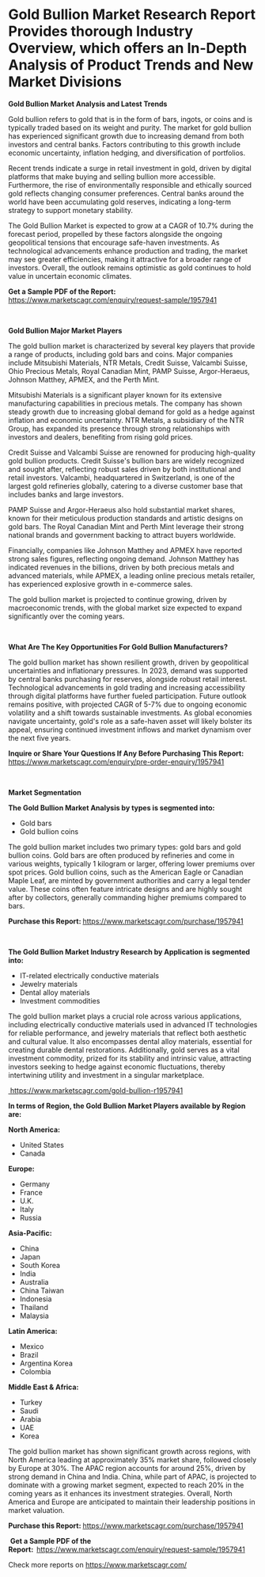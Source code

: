 <p><h1>Gold Bullion Market Research Report Provides thorough Industry Overview, which offers an In-Depth Analysis of Product Trends and New Market Divisions</h1></p><p><strong>Gold Bullion Market Analysis and Latest Trends</strong></p>
<p><p>Gold bullion refers to gold that is in the form of bars, ingots, or coins and is typically traded based on its weight and purity. The market for gold bullion has experienced significant growth due to increasing demand from both investors and central banks. Factors contributing to this growth include economic uncertainty, inflation hedging, and diversification of portfolios.</p><p>Recent trends indicate a surge in retail investment in gold, driven by digital platforms that make buying and selling bullion more accessible. Furthermore, the rise of environmentally responsible and ethically sourced gold reflects changing consumer preferences. Central banks around the world have been accumulating gold reserves, indicating a long-term strategy to support monetary stability.</p><p>The Gold Bullion Market is expected to grow at a CAGR of 10.7% during the forecast period, propelled by these factors alongside the ongoing geopolitical tensions that encourage safe-haven investments. As technological advancements enhance production and trading, the market may see greater efficiencies, making it attractive for a broader range of investors. Overall, the outlook remains optimistic as gold continues to hold value in uncertain economic climates.</p></p>
<p><strong>Get a Sample PDF of the Report:&nbsp;</strong> <a href="https://www.marketscagr.com/enquiry/request-sample/1957941?utm_campaign=3575&utm_medium=2&utm_source=Github&utm_content=ia&utm_term=31032025&utm_id=gold-bullion">https://www.marketscagr.com/enquiry/request-sample/1957941</a></p>
<p>&nbsp;</p>
<p><strong>Gold Bullion Major Market Players</strong></p>
<p><p>The gold bullion market is characterized by several key players that provide a range of products, including gold bars and coins. Major companies include Mitsubishi Materials, NTR Metals, Credit Suisse, Valcambi Suisse, Ohio Precious Metals, Royal Canadian Mint, PAMP Suisse, Argor-Heraeus, Johnson Matthey, APMEX, and the Perth Mint. </p><p>Mitsubishi Materials is a significant player known for its extensive manufacturing capabilities in precious metals. The company has shown steady growth due to increasing global demand for gold as a hedge against inflation and economic uncertainty. NTR Metals, a subsidiary of the NTR Group, has expanded its presence through strong relationships with investors and dealers, benefiting from rising gold prices.</p><p>Credit Suisse and Valcambi Suisse are renowned for producing high-quality gold bullion products. Credit Suisse's bullion bars are widely recognized and sought after, reflecting robust sales driven by both institutional and retail investors. Valcambi, headquartered in Switzerland, is one of the largest gold refineries globally, catering to a diverse customer base that includes banks and large investors.</p><p>PAMP Suisse and Argor-Heraeus also hold substantial market shares, known for their meticulous production standards and artistic designs on gold bars. The Royal Canadian Mint and Perth Mint leverage their strong national brands and government backing to attract buyers worldwide.</p><p>Financially, companies like Johnson Matthey and APMEX have reported strong sales figures, reflecting ongoing demand. Johnson Matthey has indicated revenues in the billions, driven by both precious metals and advanced materials, while APMEX, a leading online precious metals retailer, has experienced explosive growth in e-commerce sales.</p><p>The gold bullion market is projected to continue growing, driven by macroeconomic trends, with the global market size expected to expand significantly over the coming years.</p></p>
<p>&nbsp;</p>
<p><strong>What Are The Key Opportunities For Gold Bullion Manufacturers?</strong></p>
<p><p>The gold bullion market has shown resilient growth, driven by geopolitical uncertainties and inflationary pressures. In 2023, demand was supported by central banks purchasing for reserves, alongside robust retail interest. Technological advancements in gold trading and increasing accessibility through digital platforms have further fueled participation. Future outlook remains positive, with projected CAGR of 5-7% due to ongoing economic volatility and a shift towards sustainable investments. As global economies navigate uncertainty, gold's role as a safe-haven asset will likely bolster its appeal, ensuring continued investment inflows and market dynamism over the next five years.</p></p>
<p><strong>Inquire or Share Your Questions If Any Before Purchasing This Report:</strong> <a href="https://www.marketscagr.com/enquiry/pre-order-enquiry/1957941?utm_campaign=3575&utm_medium=2&utm_source=Github&utm_content=ia&utm_term=31032025&utm_id=gold-bullion">https://www.marketscagr.com/enquiry/pre-order-enquiry/1957941</a></p>
<p>&nbsp;</p>
<p><strong>Market Segmentation</strong></p>
<p><strong>The Gold Bullion Market Analysis by types is segmented into:</strong></p>
<p><ul><li>Gold bars</li><li>Gold bullion coins</li></ul></p>
<p><p>The gold bullion market includes two primary types: gold bars and gold bullion coins. Gold bars are often produced by refineries and come in various weights, typically 1 kilogram or larger, offering lower premiums over spot prices. Gold bullion coins, such as the American Eagle or Canadian Maple Leaf, are minted by government authorities and carry a legal tender value. These coins often feature intricate designs and are highly sought after by collectors, generally commanding higher premiums compared to bars.</p></p>
<p><strong>Purchase this Report:&nbsp;</strong><a href="https://www.marketscagr.com/purchase/1957941?utm_campaign=3575&utm_medium=2&utm_source=Github&utm_content=ia&utm_term=31032025&utm_id=gold-bullion">https://www.marketscagr.com/purchase/1957941</a></p>
<p>&nbsp;</p>
<p><strong>The Gold Bullion Market Industry Research by Application is segmented into:</strong></p>
<p><ul><li>IT-related electrically conductive materials</li><li>Jewelry materials</li><li>Dental alloy materials</li><li>Investment commodities</li></ul></p>
<p><p>The gold bullion market plays a crucial role across various applications, including electrically conductive materials used in advanced IT technologies for reliable performance, and jewelry materials that reflect both aesthetic and cultural value. It also encompasses dental alloy materials, essential for creating durable dental restorations. Additionally, gold serves as a vital investment commodity, prized for its stability and intrinsic value, attracting investors seeking to hedge against economic fluctuations, thereby intertwining utility and investment in a singular marketplace.</p></p>
<p><a href="https://www.marketscagr.com/gold-bullion-r1957941?utm_campaign=3575&utm_medium=2&utm_source=Github&utm_content=ia&utm_term=31032025&utm_id=gold-bullion">&nbsp;https://www.marketscagr.com/gold-bullion-r1957941</a></p>
<p><strong>In terms of Region, the Gold Bullion Market Players available by Region are:</strong></p>
<p>
    <p> <strong> North America: </strong>
        <ul>
            <li>United States</li>
            <li>Canada</li>
        </ul>
        </p> 
    <p> <strong> Europe: </strong>
        <ul>
            <li>Germany</li>
            <li>France</li>
            <li>U.K.</li>
            <li>Italy</li>
            <li>Russia</li>
        </ul>
        </p> 
    <p> <strong> Asia-Pacific: </strong>
        <ul>
            <li>China</li>
            <li>Japan</li>
            <li>South Korea</li>
            <li>India</li>
            <li>Australia</li>
            <li>China Taiwan</li>
            <li>Indonesia</li>
            <li>Thailand</li>
            <li>Malaysia</li>
        </ul>
        </p> 
    <p> <strong> Latin America: </strong>
        <ul>
            <li>Mexico</li>
            <li>Brazil</li>
            <li>Argentina Korea</li>
            <li>Colombia</li>
        </ul>
        </p> 
    <p> <strong> Middle East & Africa: </strong>
        <ul>
            <li>Turkey</li>
            <li>Saudi</li>
            <li>Arabia</li>
            <li>UAE</li>
            <li>Korea</li>
        </ul>
    </p>
    </p>
<p><p>The gold bullion market has shown significant growth across regions, with North America leading at approximately 35% market share, followed closely by Europe at 30%. The APAC region accounts for around 25%, driven by strong demand in China and India. China, while part of APAC, is projected to dominate with a growing market segment, expected to reach 20% in the coming years as it enhances its investment strategies. Overall, North America and Europe are anticipated to maintain their leadership positions in market valuation.</p></p>
<p><strong>Purchase this Report: </strong><a href="https://www.marketscagr.com/purchase/1957941?utm_campaign=3575&utm_medium=2&utm_source=Github&utm_content=ia&utm_term=31032025&utm_id=gold-bullion">https://www.marketscagr.com/purchase/1957941</a></p>
<p>&nbsp;<strong>Get a Sample PDF of the Report:&nbsp;&nbsp;</strong><a href="https://www.marketscagr.com/enquiry/request-sample/1957941?utm_campaign=3575&utm_medium=2&utm_source=Github&utm_content=ia&utm_term=31032025&utm_id=gold-bullion">https://www.marketscagr.com/enquiry/request-sample/1957941</a></p>
<p><strong></strong></p>
<p>Check more reports on <a href="https://www.marketscagr.com/?utm_campaign=3575&utm_medium=2&utm_source=Github&utm_content=ia&utm_term=31032025&utm_id=gold-bullion">https://www.marketscagr.com/</a></p>